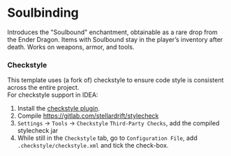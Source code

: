 # Soulbinding

Introduces the "Soulbound" enchantment, obtainable as a rare drop from the Ender Dragon. Items with 
Soulbound stay in the player’s inventory after death. Works on weapons, armor, and tools.
### Checkstyle

This template uses (a fork of) checkstyle to ensure code style is consistent across the entire project.  
For checkstyle support in IDEA:

1. Install the [checkstyle plugin](https://github.com/jshiell/checkstyle-idea).
2. Compile https://gitlab.com/stellardrift/stylecheck
3. `Settings` -> `Tools` -> `Checkstyle` `Third-Party Checks`, add the compiled stylecheck jar
4. While still in the `Checkstyle` tab, go to `Configuration File`, add `.checkstyle/checkstyle.xml`
   and tick the check-box.
